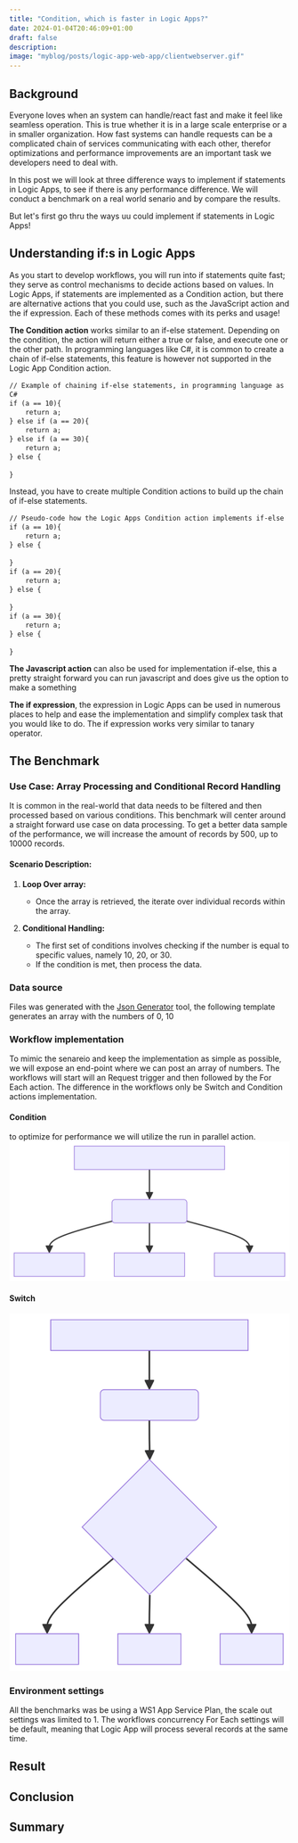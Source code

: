 ```yaml
---
title: "Condition, which is faster in Logic Apps?" 
date: 2024-01-04T20:46:09+01:00
draft: false
description: 
image: "myblog/posts/logic-app-web-app/clientwebserver.gif"
---
```


## Background   
Everyone loves when an system can handle/react fast and make it feel like seamless operation. This is true whether it is in a large scale enterprise or a in smaller organization. How fast systems can handle requests can be a complicated chain of services communicating with each other, therefor optimizations and performance improvements are an important task we developers need to deal with.

In this post we will look at three difference ways to implement if statements in Logic Apps, to see if there is any performance difference. We will conduct a benchmark on a real world senario and by compare the results.

But let's first go thru the ways uu could implement if statements in Logic Apps!

## Understanding if:s in Logic Apps
As you start to develop workflows, you will run into if statements quite fast; they serve as control mechanisms to decide actions based on values. In Logic Apps, if statements are implemented as a Condition action, but there are alternative actions that you could use, such as the JavaScript action and the if expression. Each of these methods comes with its perks and usage!

__The Condition action__ works similar to an if-else statement. Depending on the condition, the action will return either a true or false, and execute one or the other path. In programming languages like C#, it is common to create a chain of if-else statements, this feature is however not supported in the Logic App Condition action.
```
// Example of chaining if-else statements, in programming language as C#
if (a == 10){
    return a;
} else if (a == 20){
    return a;
} else if (a == 30){
    return a;
} else {

}
``` 
Instead, you have to create multiple Condition actions to build up the chain of if-else statements.
```
// Pseudo-code how the Logic Apps Condition action implements if-else
if (a == 10){
    return a;
} else {

}
if (a == 20){
    return a;
} else {

}
if (a == 30){
    return a;
} else {

}
```

__The Javascript action__ can also be used for implementation if-else, this a pretty straight forward you can run javascript and does give us the option to make a something

__The if expression__, the expression in Logic Apps can be used in numerous places to help and ease the implementation and simplify complex task that you would like to do. The if expression works very similar to tanary operator.

## The Benchmark
### Use Case: Array Processing and Conditional Record Handling

It is common in the real-world that data needs to be filtered and then processed based on various conditions. This benchmark will center around a straight forward use case on data processing. To get a better data sample of the performance, we will increase the amount of records by 500, up to 10000 records. 

#### Scenario Description:
1. **Loop Over array:**

   - Once the array is retrieved, the iterate over individual records within the array.

2. **Conditional Handling:**
   - The first set of conditions involves checking if the number is equal to specific values, namely 10, 20, or 30.
   - If the condition is met, then process the data.

### Data source
Files was generated with the <a href="https://json-generator.com/" target="_blank" rel="noopener noreferrer">Json Generator</a> tool, the following template generates an array with the numbers of 0, 10

### Workflow implementation
To mimic the senareio and keep the implementation as simple as possible, we will expose an end-point where we can post an array of numbers. The workflows will start will an Request trigger and then followed by the For Each action. The difference in the workflows only be Switch and Condition actions implementation.
#### Condition
to optimize for performance we will utilize the run in parallel action.
![Workflow-switch](workflow-condition.svg)
#### Switch
![Workflow-switch](workflow-switch.svg)
### Environment settings
All the benchmarks was be using a WS1 App Service Plan, the scale out settings was limited to 1. 
The workflows concurrency For Each settings will be default, meaning that Logic App will process several records at the same time. 

## Result

## Conclusion

## Summary
